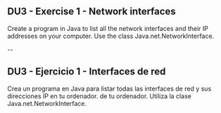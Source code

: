 ## DU3 - Exercise 1 - Network interfaces

Create a program in Java to list all the network interfaces and their IP
addresses on your computer. Use the class Java.net.NetworkInterface.

--

## DU3 - Ejercicio 1 - Interfaces de red

Crea un programa en Java para listar todas las interfaces de red y sus direcciones IP en tu ordenador.
de tu ordenador. Utiliza la clase Java.net.NetworkInterface.